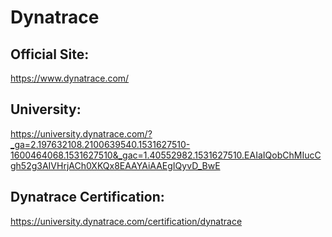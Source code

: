 # Dynatrace


## Official Site: 

https://www.dynatrace.com/

## University:

https://university.dynatrace.com/?_ga=2.197632108.2100639540.1531627510-1600464068.1531627510&_gac=1.40552982.1531627510.EAIaIQobChMIucCgh52g3AIVHrjACh0XKQx8EAAYAiAAEgIQyvD_BwE


## Dynatrace Certification: 

https://university.dynatrace.com/certification/dynatrace




